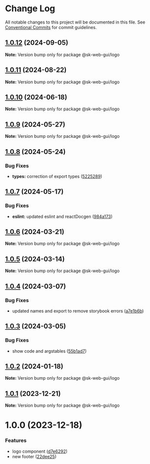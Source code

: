 # Change Log

All notable changes to this project will be documented in this file.
See [Conventional Commits](https://conventionalcommits.org) for commit guidelines.

## [1.0.12](https://github.com/Sundsvallskommun/web-shared-components/compare/@sk-web-gui/logo@1.0.11...@sk-web-gui/logo@1.0.12) (2024-09-05)

**Note:** Version bump only for package @sk-web-gui/logo

## [1.0.11](https://github.com/Sundsvallskommun/web-shared-components/compare/@sk-web-gui/logo@1.0.10...@sk-web-gui/logo@1.0.11) (2024-08-22)

**Note:** Version bump only for package @sk-web-gui/logo

## [1.0.10](https://github.com/Sundsvallskommun/web-shared-components/compare/@sk-web-gui/logo@1.0.9...@sk-web-gui/logo@1.0.10) (2024-06-18)

**Note:** Version bump only for package @sk-web-gui/logo

## [1.0.9](https://github.com/Sundsvallskommun/web-shared-components/compare/@sk-web-gui/logo@1.0.8...@sk-web-gui/logo@1.0.9) (2024-05-27)

**Note:** Version bump only for package @sk-web-gui/logo

## [1.0.8](https://github.com/Sundsvallskommun/web-shared-components/compare/@sk-web-gui/logo@1.0.7...@sk-web-gui/logo@1.0.8) (2024-05-24)

### Bug Fixes

- **types:** correction of export types ([5225289](https://github.com/Sundsvallskommun/web-shared-components/commit/52252890b4206faa9bc70111e75f1ef818e0d8fe))

## [1.0.7](https://github.com/Sundsvallskommun/web-shared-components/compare/@sk-web-gui/logo@1.0.6...@sk-web-gui/logo@1.0.7) (2024-05-17)

### Bug Fixes

- **eslint:** updated eslint and reactDocgen ([984a173](https://github.com/Sundsvallskommun/web-shared-components/commit/984a17371f052a0cbe23d01fd31722f0fa2a56eb))

## [1.0.6](https://github.com/Sundsvallskommun/web-shared-components/compare/@sk-web-gui/logo@1.0.5...@sk-web-gui/logo@1.0.6) (2024-03-21)

**Note:** Version bump only for package @sk-web-gui/logo

## [1.0.5](https://github.com/Sundsvallskommun/web-shared-components/compare/@sk-web-gui/logo@1.0.4...@sk-web-gui/logo@1.0.5) (2024-03-14)

**Note:** Version bump only for package @sk-web-gui/logo

## [1.0.4](https://github.com/Sundsvallskommun/web-shared-components/compare/@sk-web-gui/logo@1.0.3...@sk-web-gui/logo@1.0.4) (2024-03-07)

### Bug Fixes

- updated names and export to remove storybook errors ([a7e1b6b](https://github.com/Sundsvallskommun/web-shared-components/commit/a7e1b6bb9536b6f2738e231322232ca38c138b93))

## [1.0.3](https://github.com/Sundsvallskommun/web-shared-components/compare/@sk-web-gui/logo@1.0.2...@sk-web-gui/logo@1.0.3) (2024-03-05)

### Bug Fixes

- show code and argstables ([55b1ad7](https://github.com/Sundsvallskommun/web-shared-components/commit/55b1ad76e98d0319ca6e7c664e618186dce40936))

## [1.0.2](https://github.com/Sundsvallskommun/web-shared-components/compare/@sk-web-gui/logo@1.0.1...@sk-web-gui/logo@1.0.2) (2024-01-18)

**Note:** Version bump only for package @sk-web-gui/logo

## [1.0.1](https://github.com/Sundsvallskommun/web-shared-components/compare/@sk-web-gui/logo@1.0.0...@sk-web-gui/logo@1.0.1) (2023-12-21)

**Note:** Version bump only for package @sk-web-gui/logo

# 1.0.0 (2023-12-18)

### Features

- logo component ([d7e6292](https://github.com/Sundsvallskommun/web-shared-components/commit/d7e629213f870c8ecec8b511bc8e922ba9d7fdd9))
- new footer ([22dee25](https://github.com/Sundsvallskommun/web-shared-components/commit/22dee254cb3a7e06d9a72e22dca205ac4a025ff8))
